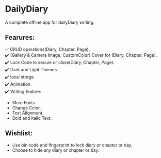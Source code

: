 # DailyDiary
 A complete offline app for dailyDiary writing.
## Fearures:
✅ CRUD operations(Diary, Chapter, Page).  
✔️ (Gallery & Camera Image, CustomColor) Cover for (Diary, Chapter, Page).  
✔️ Lock Code to secure or close(Diary, Chapter, Page).  
✔️ Dark and Light Themes.  
✔️ local storge.  
✔️ Animation.  
✔️ Writing feature:
  * More Fonts.
  * Change Color.
  * Text Alignment.
  * Bold and Italic Text.



## Wishlist:
- Use bin code and fingerprint to lock diary or chapter or day.
- Choose to hide any diary or chapter or day. 
